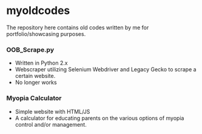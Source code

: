 # myoldcodes
The repository here contains old codes written by me for portfolio/showcasing purposes.


### OOB_Scrape.py
- Written in Python 2.x
- Webscraper utilizing Selenium Webdriver and Legacy Gecko to scrape a certain website.
- No longer works

### Myopia Calculator
- Simple website with HTML/JS
- A calculator for educating parents on the various options of myopia control and/or management.

